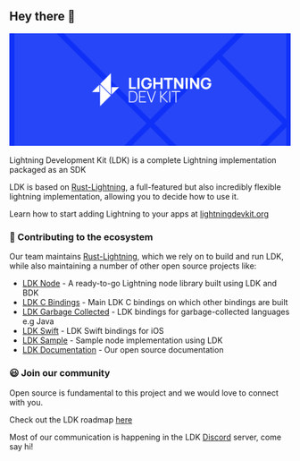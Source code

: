 ## Hey there 👋
![An image of the lightning development kit logo](https://github.com/lightningdevkit/.github/blob/main/profile/logo-banner.png?raw=true)

Lightning Development Kit (LDK) is a complete Lightning implementation packaged as an SDK

LDK is based on [Rust-Lightning](https://github.com/lightningdevkit/rust-lightning), a full-featured but also incredibly flexible lightning implementation, allowing you to decide how to use it.

Learn how to start adding Lightning to your apps at [lightningdevkit.org](https://lightningdevkit.org/)

### 🔨 Contributing to the ecosystem
Our team maintains [Rust-Lightning](https://github.com/lightningdevkit/rust-lightning), which we rely on to build and run LDK, while also maintaining a number of other open source projects like:
 - [LDK Node](https://github.com/lightningdevkit/ldk-node) - A ready-to-go Lightning node library built using LDK and BDK
 - [LDK C Bindings](https://github.com/lightningdevkit/ldk-c-bindings) - Main LDK C bindings on which other bindings are built
 - [LDK Garbage Collected](https://github.com/lightningdevkit/ldk-garbagecollected) - LDK bindings for garbage-collected languages e.g Java
 - [LDK Swift](https://github.com/lightningdevkit/ldk-swift) - LDK Swift bindings for iOS
 - [LDK Sample](https://github.com/lightningdevkit/ldk-sample) - Sample node implementation using LDK
 - [LDK Documentation](https://lightningdevkit.org/) - Our open source documentation

### 😃 Join our community
Open source is fundamental to this project and we would love to connect with you.

Check out the LDK roadmap [here](https://lightningdevkit.org/blog/ldk-roadmap/)

Most of our communication is happening in the LDK [Discord](https://discord.gg/5AcknnMfBw) server, come say hi!
